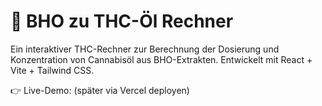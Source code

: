 # 🌿 BHO zu THC-Öl Rechner

Ein interaktiver THC-Rechner zur Berechnung der Dosierung und Konzentration von Cannabisöl aus BHO-Extrakten. Entwickelt mit React + Vite + Tailwind CSS.

👉 Live-Demo: (später via Vercel deployen)
